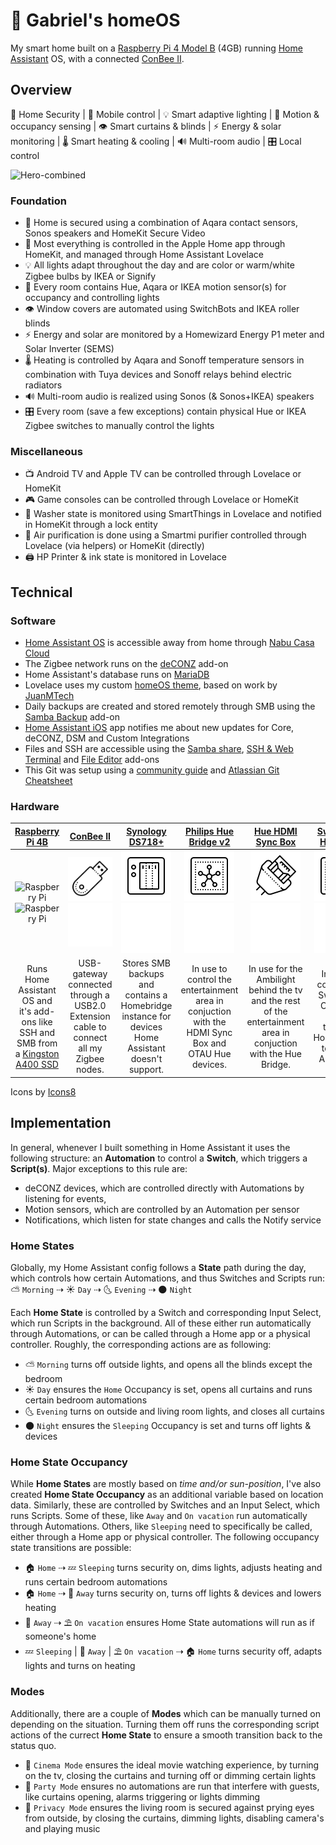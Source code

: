 # 🏡 Gabriel's homeOS
My smart home built on a [Raspberry Pi 4 Model B](https://www.raspberrypi.com/products/raspberry-pi-4-model-b/) (4GB) running [Home Assistant](https://www.home-assistant.io/) OS, with a connected [ConBee II](https://www.phoscon.de/en/conbee2).

## Overview
🚨 Home Security | 📱 Mobile control | 💡 Smart adaptive lighting | 👋 Motion & occupancy sensing | 👁 Smart curtains & blinds | ⚡ Energy & solar monitoring | 🌡 Smart heating & cooling | 🔊 Multi-room audio | 🎛 Local control

![Hero-combined](https://user-images.githubusercontent.com/61377476/138591773-0800bf9a-436e-49e3-895f-d651278713fd.png)

### Foundation
- 🚨 Home is secured using a combination of Aqara contact sensors, Sonos speakers and HomeKit Secure Video
- 📱 Most everything is controlled in the Apple Home app through HomeKit, and managed through Home Assistant Lovelace
- 💡 All lights adapt throughout the day and are color or warm/white Zigbee bulbs by IKEA or Signify
- 👋 Every room contains Hue, Aqara or IKEA motion sensor(s) for occupancy and controlling lights
- 👁 Window covers are automated using SwitchBots and IKEA roller blinds
- ⚡ Energy and solar are monitored by a Homewizard Energy P1 meter and Solar Inverter (SEMS) 
- 🌡 Heating is controlled by Aqara and Sonoff temperature sensors in combination with Tuya devices and Sonoff relays behind electric radiators
- 🔊 Multi-room audio is realized using Sonos (& Sonos+IKEA) speakers
- 🎛 Every room (save a few exceptions) contain physical Hue or IKEA Zigbee switches to manually control the lights

### Miscellaneous
- 📺 Android TV and Apple TV can be controlled through Lovelace or HomeKit
- 🎮 Game consoles can be controlled through Lovelace or HomeKit
- 🧺 Washer state is monitored using SmartThings in Lovelace and notified in HomeKit through a lock entity
- 💨 Air purification is done using a Smartmi purifier controlled through Lovelace (via helpers) or HomeKit (directly)
- 🖨️ HP Printer & ink state is monitored in Lovelace

## Technical
### Software
- [Home Assistant OS](https://www.home-assistant.io/installation/) is accessible away from home through [Nabu Casa Cloud](https://www.nabucasa.com/)
- The Zigbee network runs on the [deCONZ](https://phoscon.de/en/conbee2/software) add-on
- Home Assistant's database runs on [MariaDB](https://mariadb.org/)
- Lovelace uses my custom [homeOS theme](https://github.com/gvssr/home-assistant-config/tree/main/themes/homeOS_theme), based on work by [JuanMTech](https://github.com/JuanMTech)
- Daily backups are created and stored remotely through SMB using the [Samba Backup](https://github.com/thomasmauerer/hassio-addons/tree/master/samba-backup) add-on
- [Home Assistant iOS](https://github.com/home-assistant/iOS) app notifies me about new updates for Core, deCONZ, DSM and Custom Integrations
- Files and SSH are accessible using the [Samba share](https://github.com/home-assistant/addons/tree/master/samba), [SSH & Web Terminal](https://github.com/hassio-addons/addon-ssh) and [File Editor](https://github.com/home-assistant/addons/tree/master/configurator) add-ons
- This Git was setup using a [community guide](https://community.home-assistant.io/t/sharing-your-configuration-on-github/195144) and [Atlassian Git Cheatsheet](https://www.atlassian.com/git/tutorials/atlassian-git-cheatsheet)

### Hardware
| [Raspberry Pi 4B](https://www.raspberrypi.com/products/raspberry-pi-4-model-b/)  | [ConBee II](https://phoscon.de/en/conbee2) | [Synology DS718+](https://www.synology.com/nl-nl/support/download/DS718+) | [Philips Hue Bridge v2](https://www.philips-hue.com/nl-nl/p/hue-bridge/8718696511800) | [Hue HDMI Sync Box](https://www.philips-hue.com/nl-nl/p/hue-play-hdmi-sync-box/8718699704803) | [SwitchBot Hub Mini](https://www.switch-bot.com/products/switchbot-hub-mini) | [Apple TV 4K](https://www.apple.com/apple-tv-4k/) |
| :-------------: | :-------------: | :-------------: | :-------------: | :-------------: | :-------------: | :-------------: |
| ![Raspberry Pi](https://github.com/gvssr/home-assistant-config/blob/main/.github/IMG/icons8-raspberry-pi-80.png#gh-light-mode-only)![Raspberry Pi](https://github.com/gvssr/home-assistant-config/blob/main/.github/IMG/icons8-raspberry-pi-80_dark-mode.png#gh-dark-mode-only) | ![USB](IMG/icons8-usb-memory-stick-80.png#gh-light-mode-only)![USB](IMG/icons8-usb-memory-stick-80_dark-mode.png#gh-dark-mode-only) | ![NAS](IMG/icons8-nas-80.png#gh-light-mode-only)![NAS](IMG/icons8-nas-80_dark-mode.png#gh-dark-mode-only) | ![Hub](IMG/icons8-hub-80.png#gh-light-mode-only)![Hub](IMG/icons8-hub-80_dark-mode.png#gh-dark-mode-only) | ![HDMI](IMG/icons8-hdmi-cable-80.png#gh-light-mode-only)![HDMI](IMG/icons8-hdmi-cable-80_dark-mode.png#gh-dark-mode-only) | ![Switch](IMG/icons8-switch-80.png#gh-light-mode-only)![Switch](IMG/icons8-switch-80_dark-mode.png#gh-dark-mode-only) | ![Apple TV](IMG/icons8-apple-tv-80.png#gh-light-mode-only)![Apple TV](IMG/icons8-apple-tv-80_dark-mode.png#gh-dark-mode-only) |
| Runs Home Assistant OS and it's add-ons like SSH and SMB from a [Kingston A400 SSD](https://www.kingston.com/en/ssd/a400-solid-state-drive)  | USB-gateway connected through a USB2.0 Extension cable to connect all my Zigbee nodes. | Stores SMB backups and contains a Homebridge instance for devices Home Assistant doesn't support.  | In use to control the entertainment area in conjuction with the HDMI Sync Box and OTAU Hue devices. | In use for the Ambilight behind the tv and the rest of the entertainment area in conjuction with the Hue Bridge.  | In use to connect to SwitchBot Curtains, runs through HomeBridge to Home Assistant.  | In use as HomeKit Home Hubs to run location automations and control the Home app when away. |

Icons by [Icons8](https://icons8.com)

## Implementation
In general, whenever I built something in Home Assistant it uses the following structure: an **Automation** to control a **Switch**, which triggers a **Script(s)**. Major exceptions to this rule are:
- deCONZ devices, which are controlled directly with Automations by listening for events, 
- Motion sensors, which are controlled by an Automation per sensor
- Notifications, which listen for state changes and calls the Notify service

### Home States
Globally, my Home Assistant config follows a **State** path during the day, which controls how certain Automations, and thus Switches and Scripts run: ⛅️ `Morning` ⇢ ☀️ `Day` ⇢ 🌜 `Evening` ⇢ 🌑 `Night`

Each **Home State** is controlled by a Switch and corresponding Input Select, which run Scripts in the background. All of these either run automatically through Automations, or can be called through a Home app or a physical controller. Roughly, the corresponding actions are as following:

- ⛅️ `Morning` turns off outside lights, and opens all the blinds except the bedroom
- ☀️ `Day` ensures the `Home` Occupancy is set, opens all curtains and runs certain bedroom automations
- 🌜 `Evening` turns on outside and living room lights, and closes all curtains
- 🌑 `Night` ensures the `Sleeping` Occupancy is set and turns off lights & devices

### Home State Occupancy
While **Home States** are mostly based on _time and/or sun-position_, I've also created **Home State Occupancy** as an additional variable based on location data. Similarly, these are controlled by Switches and an Input Select, which runs Scripts. Some of these, like `Away` and `On vacation` run automatically through Automations. Others, like `Sleeping` need to specifically be called, either through a Home app or physical controller. The following occupancy state transitions are possible:

- 🏠 `Home` ⇢ 💤 `Sleeping` turns security on, dims lights, adjusts heating and runs certain bedroom automations
- 🏠 `Home` ⇢ 📍 `Away` turns security on, turns off lights & devices and lowers heating
- 📍 `Away` ⇢ ⛱️ `On vacation` ensures Home State automations will run as if someone's home
- 💤 `Sleeping` | 📍 `Away` | ⛱️ `On vacation` ⇢ 🏠 `Home` turns security off, adapts lights and turns on heating

### Modes
Additionally, there are a couple of **Modes** which can be manually turned on depending on the situation. Turning them off runs the corresponding script actions of the currect **Home State** to ensure a smooth transition back to the status quo.
- 🍿 ``Cinema Mode`` ensures the ideal movie watching experience, by turning on the tv, closing the curtains and turning off or dimming certain lights
- 🎉 ``Party Mode`` ensures no automations are run that interfere with guests, like curtains opening, alarms triggering or lights dimming
- 👀 ``Privacy Mode`` ensures the living room is secured against prying eyes from outside, by closing the curtains, dimming lights, disabling camera's and playing music

